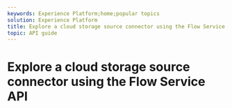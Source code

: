 ```yaml
---
keywords: Experience Platform;home;popular topics
solution: Experience Platform
title: Explore a cloud storage source connector using the Flow Service API
topic: API guide
---
```


# Explore a cloud storage source connector using the Flow Service API